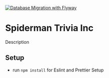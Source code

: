 [![Database Migration with Flyway](https://github.com/Spiderman-Trivia-Inc/Spiderman-Trivia-Inc/actions/workflows/flyway-migrations.yml/badge.svg)](https://github.com/Spiderman-Trivia-Inc/Spiderman-Trivia-Inc/actions/workflows/flyway-migrations.yml)

# Spiderman Trivia Inc

Description

## Setup

- run `npm install` for Eslint and Prettier Setup
